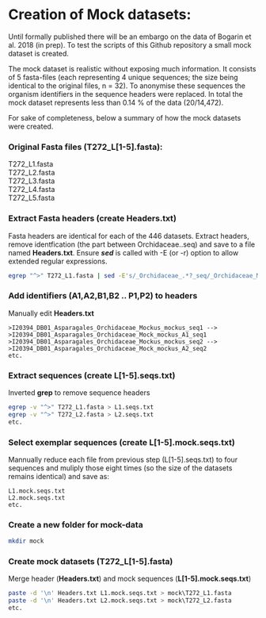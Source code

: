 # Creation of Mock datasets:

Until formally published there will be an embargo on the data of Bogarin et al. 2018 (in prep).
To test the scripts of this Github repository a small mock dataset is created.

The mock dataset is realistic without exposing much information. It consists of 5 fasta-files
(each representing 4 unique sequences; the size being identical to the original files, n = 32).
To anonymise these sequences the organism identifiers in the sequence headers were replaced.
In total the mock dataset represents less than 0.14 % of the data (20/14,472).

For sake of completeness, below a summary of how the mock datasets were created.

### Original **Fasta** files (T272_L[1-5].fasta):
T272_L1.fasta  
T272_L2.fasta  
T272_L3.fasta  
T272_L4.fasta  
T272_L5.fasta  

### Extract Fasta headers (create **Headers.txt**)
Fasta headers are identical for each of the 446 datasets.
Extract headers, remove identfication (the part between Orchidaceae..seq) and save to a file named **Headers.txt**. Ensure **_sed_** is called with -E (or -r) option to allow extended regular expressions.
```bash
egrep "^>" T272_L1.fasta | sed -E's/_Orchidaceae_.*?_seq/_Orchidaceae_Mockus_mockus_seq/g' > Headers.txt
```

### Add identifiers (A1,A2,B1,B2 .. P1,P2) to headers
Manually edit **Headers.txt**
```
>I20394_DB01_Asparagales_Orchidaceae_Mockus_mockus_seq1 --> >I20394_DB01_Asparagales_Orchidaceae_Mock_mockus_A1_seq1
>I20394_DB01_Asparagales_Orchidaceae_Mockus_mockus_seq2 --> >I20394_DB01_Asparagales_Orchidaceae_Mock_mockus_A2_seq2
etc.
```
### Extract sequences (create **L[1-5].seqs.txt**)
Inverted **grep** to remove sequence headers
```bash
egrep -v "^>" T272_L1.fasta > L1.seqs.txt
egrep -v "^>" T272_L2.fasta > L2.seqs.txt
etc.
```
### Select exemplar sequences (create **L[1-5].mock.seqs.txt**)
Mannually reduce each file from previous step (L[1-5].seqs.txt) to four sequences and 
muliply those eight times (so the size of the datasets remains identical) and save as:
```
L1.mock.seqs.txt
L2.mock.seqs.txt
etc.
```
### Create a new folder for mock-data
```bash
mkdir mock
```

### Create mock datasets (**T272_L[1-5].fasta**)
Merge header (**Headers.txt**) and mock sequences (**L[1-5].mock.seqs.txt**)
```bash
paste -d '\n' Headers.txt L1.mock.seqs.txt > mock\T272_L1.fasta
paste -d '\n' Headers.txt L2.mock.seqs.txt > mock\T272_L2.fasta
etc.
```

